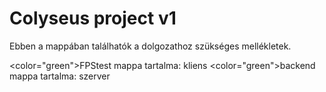 <h1>Colyseus project v1</h1>

Ebben a mappában találhatók a dolgozathoz szükséges mellékletek.

<color="green">FPStest</color> mappa tartalma: kliens
<color="green">backend</color> mappa tartalma: szerver
